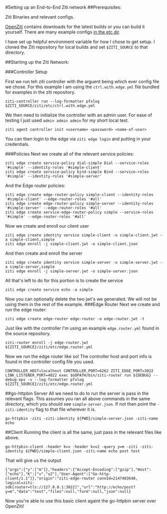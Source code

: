 #Setting up an End-to-End Ziti network
##Prerequisites:

Ziti Binaries and relevant configs.

[OpenZiti](https://github.com/openziti/ziti) contains downloads for the latest builds or you can build it yourself. There are many example configs [in the etc dir](https://github.com/openziti/ziti/tree/release-next/etc).

I have set up helpful environment variable for how I chose to get setup. I cloned the Ziti repository for local builds and set `$ZITI_SOURCE` to that directory.

##Starting up the Ziti Network:

###Controller Setup

First we run teh ziti controller with the arguent being which ever config file we chose. For this example I am using the `ctrl.with.edge.yml` file bundled for examples in the ziti repository.
```
ziti-controller run --log-formatter pfxlog $ZITI_SOURCE/ziti/etc/ctrl.with.edge.yml
```

We then need to initialize the controller with an admin user. For ease of testing I just used `admin admin admin` for my short local test.

```
ziti agent controller init <username> <password> <name-of-user>
```

You can then login to the edge via `ziti edge login` and putting in your credentials.

###Policies
Next we create all of the relevant service policies:

```
ziti edge create service-policy dial-simple Dial --service-roles '#simple' --identity-roles '#simple-client'
ziti edge create service-policy bind-simple Bind --service-roles '#simple' --identity-roles '#simple-server'
```

And the Edge router policies:

```
ziti edge create edge-router-policy simple-client --identity-roles '#simple-client' --edge-router-roles '#all'
ziti edge create edge-router-policy simple-server --identity-roles '#simple-server' --edge-router-roles '#all'
ziti edge create service-edge-router-policy simple --service-roles '#simple' --edge-router-roles '#all'
```

Now we create and enroll our client user

```
ziti edge create identity service simple-client -o simple-client.jwt -a simple-client,simple
ziti edge enroll -j simple-client.jwt -o simple-client.json
```

And then create and enroll the server

```
ziti edge create identity service simple-server -o simple-server.jwt -a simple-server,simple
ziti edge enroll -j simple-server.jwt -o simple-server.json
```

All that's left to do for this portion is to create the service
```
ziti edge create service echo -a simple
```

Now you can optionally delete the two jwt's we generated. We will not be using them in the rest of the example.
###Edge Router
Next we create and run the edge router:

```
ziti edge create edge-router edge-router -o edge-router.jwt -t
```

Just like with the controller I'm using an example `edge.router.yml` found in the source repository.
```
ziti-router enroll -j edge-router.jwt ${ZITI_SOURCE}/ziti/etc/edge.router.yml
```

Now we run the edge router like so! The controller host and port info is found in the controller config file you used.
```
CONTROLLER_HOST=localhost CONTROLLER_PORT=6262 ZITI_EDGE_PORT=3022 LINK_LISTENER_PORT=4022 exec $GOPATH/bin/ziti-router run ${DEBUG} --debug-ops -v --log-formatter pfxlog ${ZITI_SOURCE}/ziti/etc/edge.router.yml
```

##go-httpbin Server
All we need to do to run the server is pass in the relevant flags. This assumes you ran all above commands in the same directory, which you should see `simple-server.json`. If not then point the `-ziti-identity` flag to that file wherever it is.
```
go-httpbin -ziti -ziti-identity ${PWD}/simple-server.json -ziti-name echo
```

##Client
Running the client is all the same, just pass in the relevant files like above.
```
go-httpbin-client -header k=v -header k=v2 -query y=m -ziti -ziti-identity ${PWD}/simple-client.json -ziti-name echo post test
```

That will give us the output

```
{"args":{"y":["m"]},"headers":{"Accept-Encoding":["gzip"],"Host":["echo"],"K":["v","v2"],"User-Agent":["Go-http-client/1.1"]},"origin":"ziti-edge-router connId=2147483648, logical=ziti-sdk[router=tls://127.0.0.1:3022]","url":"http://echo/post?y=m","data":"test","files":null,"form":null,"json":null}
```

Now you're able to use this basic client againt the go-httpbin server over OpenZiti! 
